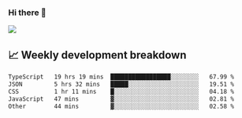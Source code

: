 ### Hi there 👋
<img align="center" src="https://github-readme-stats.vercel.app/api?username=Tumao727&show_icons=true&hide_title=true&theme=dracula" />


## 📈 Weekly development breakdown
<!--START_SECTION:waka-->

```txt
TypeScript   19 hrs 19 mins  █████████████████░░░░░░░░   67.99 %
JSON         5 hrs 32 mins   █████░░░░░░░░░░░░░░░░░░░░   19.51 %
CSS          1 hr 11 mins    █░░░░░░░░░░░░░░░░░░░░░░░░   04.18 %
JavaScript   47 mins         ▓░░░░░░░░░░░░░░░░░░░░░░░░   02.81 %
Other        44 mins         ▓░░░░░░░░░░░░░░░░░░░░░░░░   02.58 %
```

<!--END_SECTION:waka-->
